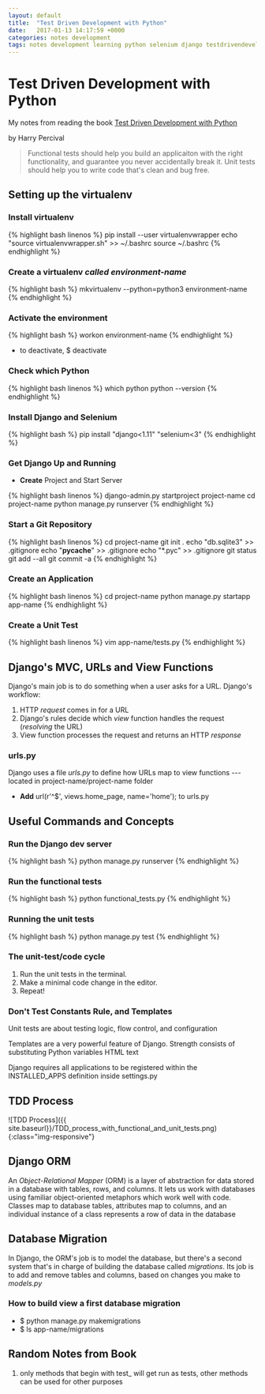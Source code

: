 ```yaml
---
layout: default
title:  "Test Driven Development with Python"
date:   2017-01-13 14:17:59 +0000
categories: notes development
tags: notes development learning python selenium django testdrivendevelopment
---
```

# Test Driven Development with Python

My notes from reading the book [Test Driven Development with Python](http://www.obeythetestinggoat.com/pages/book.html)

by Harry Percival

> Functional tests should help you build an applicaiton with the right functionality, and guarantee you never
> accidentally break it.  Unit tests should help you to write code that's clean and bug free.

## Setting up the virtualenv

### **Install** virtualenv

{% highlight bash linenos %}
pip install --user virtualenvwrapper
echo "source virtualenvwrapper.sh" >> ~/.bashrc
source ~/.bashrc
{% endhighlight %}

### **Create** a virtualenv *called environment-name*

{% highlight bash %}
mkvirtualenv --python=python3 environment-name
{% endhighlight %}

### **Activate** the environment

{% highlight bash %}
workon environment-name
{% endhighlight %}
  - to deactivate, $ deactivate

### **Check** which Python

{% highlight bash linenos %}
which python
python --version
{% endhighlight %}

### **Install** Django and Selenium

{% highlight bash %}
pip install "django<1.11" "selenium<3"
{% endhighlight %}

### Get Django Up and Running

- **Create** Project and Start Server

{% highlight bash linenos %}
django-admin.py startproject project-name
cd project-name
python manage.py runserver
{% endhighlight %}

### **Start** a Git Repository

{% highlight bash linenos %}
cd project-name
git init .
echo "db.sqlite3" >> .gitignore
echo "__pycache__" >> .gitignore
echo "\*.pyc" >> .gitignore
git status
git add --all
git commit -a
{% endhighlight %}

### **Create** an Application
{% highlight bash linenos %}
cd project-name
python manage.py startapp app-name
{% endhighlight %}

### **Create** a Unit Test
{% highlight bash linenos %}
vim app-name/tests.py
{% endhighlight %}

## Django's MVC, URLs and View Functions

Django's main job is to do something when a user asks for a URL.  Django's workflow:

1. HTTP *request* comes in for a URL
2. Django's rules decide which *view* function handles the request (*resolving* the URL)
3. View function processes the request and returns an HTTP *response*

### urls.py

Django uses a file *urls.py* to define how URLs map to view functions --- located in project-name/project-name folder

- **Add** url(r'^$', views.home_page, name='home'); to urls.py

## Useful Commands and Concepts

### Run the Django dev server
{% highlight bash %}
python manage.py runserver
{% endhighlight %}

### Run the functional tests
{% highlight bash %}
python functional_tests.py
{% endhighlight %}

### Running the unit tests
{% highlight bash %}
python manage.py test
{% endhighlight %}

### The unit-test/code cycle

1. Run the unit tests in the terminal.
2. Make a minimal code change in the editor.
3. Repeat!

### Don't Test Constants Rule, and Templates

Unit tests are about testing logic, flow control, and configuration

Templates are a very powerful feature of Django.  Strength consists of substituting Python variables
HTML text

Django requires all applications to be registered within the INSTALLED_APPS definition inside settings.py

## TDD Process

![TDD Process]({{ site.baseurl}}/TDD_process_with_functional_and_unit_tests.png){:class="img-responsive"}

## Django ORM

An *Object-Relational Mapper* (ORM) is a layer of abstraction for data stored in a database with tables, rows, and
columns.  It lets us work with databases using familiar object-oriented metaphors which work well with code.  Classes map
to database tables, attributes map to columns, and an individual instance of a class represents a row of data in the
database

## Database Migration

In Django, the ORM's job is to model the database, but there's a second system that's in charge of building the database
called *migrations*.  Its job is to add and remove tables and columns, based on changes you make to *models.py*

### How to build view a first database migration
- $ python manage.py makemigrations
- $ ls app-name/migrations

## Random Notes from Book

1. only methods that begin with test\_ will get run as tests, other methods can be used for other purposes

